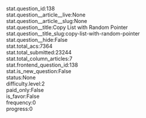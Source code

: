 stat.question_id:138  
stat.question__article__live:None  
stat.question__article__slug:None  
stat.question__title:Copy List with Random Pointer  
stat.question__title_slug:copy-list-with-random-pointer  
stat.question__hide:False  
stat.total_acs:7364  
stat.total_submitted:23244  
stat.total_column_articles:7  
stat.frontend_question_id:138  
stat.is_new_question:False  
status:None  
difficulty.level:2  
paid_only:False  
is_favor:False  
frequency:0  
progress:0  
